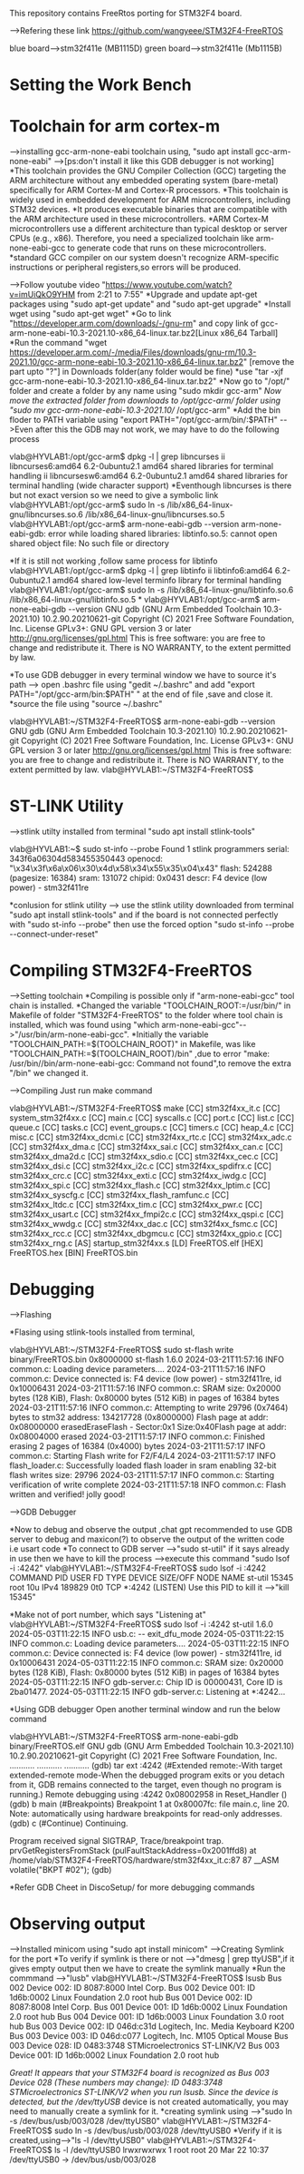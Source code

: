 This repository contains FreeRtos porting for STM32F4 board.

-->Refering these link
https://github.com/wangyeee/STM32F4-FreeRTOS

blue board-->stm32f411e (MB1115D)
green board-->stm32f411e (Mb1115B)

Setting the Work Bench 
================================================================================================

Toolchain for arm cortex-m
===========================

-->installing gcc-arm-none-eabi toolchain using, "sudo apt install gcc-arm-none-eabi" -->[ps:don't install it like this GDB debugger is not working] 
*This toolchain provides the GNU Compiler Collection (GCC) targeting the ARM architecture without any embedded operating system (bare-metal)
specifically for ARM Cortex-M and Cortex-R processors.
*This toolchain is widely used in embedded development for ARM microcontrollers, including STM32 devices.
*It produces executable binaries that are compatible with the ARM architecture used in these microcontrollers.
*ARM Cortex-M microcontrollers use a different architecture than typical desktop or server CPUs (e.g., x86). Therefore, you need a specialized toolchain like arm-none-eabi-gcc to generate code that runs on these microcontrollers.
*standard GCC compiler on our system doesn't recognize ARM-specific instructions or peripheral registers,so errors will be produced.

 -->Follow youtube video "https://www.youtube.com/watch?v=imUiQkO9YHM from 2:21 to 7:55"
 *Upgrade and update apt-get packages using "sudo apt-get update" and "sudo apt-get upgrade"
 *Install wget using "sudo apt-get wget"
 *Go to link "https://developer.arm.com/downloads/-/gnu-rm" and copy link of gcc-arm-none-eabi-10.3-2021.10-x86_64-linux.tar.bz2[Linux
 x86_64 Tarball]
 *Run the command "wget https://developer.arm.com/-/media/Files/downloads/gnu-rm/10.3-2021.10/gcc-arm-none-eabi-10.3-2021.10-x86_64-linux.tar.bz2" [remove the part upto "?"] in Downloads folder(any folder would be fine)
 *use "tar -xjf gcc-arm-none-eabi-10.3-2021.10-x86_64-linux.tar.bz2"
 *Now go to "/opt/" folder and create a folder by any name using "sudo mkdir gcc-arm"
 *Now move the extracted folder from downloads to /opt/gcc-arm/ folder using "sudo mv gcc-arm-none-eabi-10.3-2021.10/* /opt/gcc-arm"
 *Add the bin floder to PATH variable using "export PATH="/opt/gcc-arm/bin/:$PATH"
 -->Even after this the GDB may not work, we may have to do the following process
 
 vlab@HYVLAB1:/opt/gcc-arm$ dpkg -l | grep libncurses
ii  libncurses6:amd64                          6.2-0ubuntu2.1                      amd64        shared libraries for terminal handling
ii  libncursesw6:amd64                         6.2-0ubuntu2.1                      amd64        shared libraries for terminal handling (wide character support)
*Eventhough libncurses is there but not exact version so we need to give a symbolic link
vlab@HYVLAB1:/opt/gcc-arm$ sudo ln -s /lib/x86_64-linux-gnu/libncurses.so.6 /lib/x86_64-linux-gnu/libncurses.so.5
vlab@HYVLAB1:/opt/gcc-arm$ arm-none-eabi-gdb --version
arm-none-eabi-gdb: error while loading shared libraries: libtinfo.so.5: cannot open shared object file: No such file or directory

*If it is still not working ,follow same process for libtinfo
vlab@HYVLAB1:/opt/gcc-arm$ dpkg -l | grep libtinfo
ii  libtinfo6:amd64                            6.2-0ubuntu2.1                      amd64        shared low-level terminfo library for terminal handling
vlab@HYVLAB1:/opt/gcc-arm$ sudo ln -s /lib/x86_64-linux-gnu/libtinfo.so.6 /lib/x86_64-linux-gnu/libtinfo.so.5
*
vlab@HYVLAB1:/opt/gcc-arm$ arm-none-eabi-gdb --version
GNU gdb (GNU Arm Embedded Toolchain 10.3-2021.10) 10.2.90.20210621-git
Copyright (C) 2021 Free Software Foundation, Inc.
License GPLv3+: GNU GPL version 3 or later <http://gnu.org/licenses/gpl.html>
This is free software: you are free to change and redistribute it.
There is NO WARRANTY, to the extent permitted by law.

 *To use GDB debugger in every terminal window we have to source it's path --> open .bashrc file using "gedit ~/.bashrc" and add "export PATH="/opt/gcc-arm/bin:$PATH" " at the end of file ,save and close it.
 *source the file using "source ~/.bashrc"
 
vlab@HYVLAB1:~/STM32F4-FreeRTOS$ arm-none-eabi-gdb --version
GNU gdb (GNU Arm Embedded Toolchain 10.3-2021.10) 10.2.90.20210621-git
Copyright (C) 2021 Free Software Foundation, Inc.
License GPLv3+: GNU GPL version 3 or later <http://gnu.org/licenses/gpl.html>
This is free software: you are free to change and redistribute it.
There is NO WARRANTY, to the extent permitted by law.
vlab@HYVLAB1:~/STM32F4-FreeRTOS$ 


 

ST-LINK Utility
================================================================================================

-->stlink utilty installed from terminal "sudo apt install stlink-tools"

vlab@HYVLAB1:~$ sudo st-info --probe
Found 1 stlink programmers
 serial: 343f6a06304d583455350443
openocd: "\x34\x3f\x6a\x06\x30\x4d\x58\x34\x55\x35\x04\x43"
  flash: 524288 (pagesize: 16384)
   sram: 131072
 chipid: 0x0431
  descr: F4 device (low power) - stm32f411re

*conlusion for stlink utility --> use the stlink utility downloaded from terminal "sudo apt install stlink-tools"
 and if the board is not connected perfectly with "sudo st-info --probe" then use  the forced option "sudo st-info --probe --connect-under-reset"
 
Compiling STM32F4-FreeRTOS 
================================================================================================

-->Setting toolchain
*Compiling is possible only if "arm-none-eabi-gcc" tool chain is installed.
*Changed the variable "TOOLCHAIN_ROOT:=/usr/bin/" in Makefile of folder "STM32F4-FreeRTOS" to the folder where tool chain is installed, which was found using "which arm-none-eabi-gcc"-->"/usr/bin/arm-none-eabi-gcc".
*Initially the variable "TOOLCHAIN_PATH:=$(TOOLCHAIN_ROOT)" in Makefile, was like "TOOLCHAIN_PATH:=$(TOOLCHAIN_ROOT)/bin" ,due to error 
"make: /usr/bin//bin/arm-none-eabi-gcc: Command not found",to remove the extra "/bin" we changed it.

-->Compiling
Just run make command

vlab@HYVLAB1:~/STM32F4-FreeRTOS$ make
[CC] stm32f4xx_it.c
[CC] system_stm32f4xx.c
[CC] main.c
[CC] syscalls.c
[CC] port.c
[CC] list.c
[CC] queue.c
[CC] tasks.c
[CC] event_groups.c
[CC] timers.c
[CC] heap_4.c
[CC] misc.c
[CC] stm32f4xx_dcmi.c
[CC] stm32f4xx_rtc.c
[CC] stm32f4xx_adc.c
[CC] stm32f4xx_dma.c
[CC] stm32f4xx_sai.c
[CC] stm32f4xx_can.c
[CC] stm32f4xx_dma2d.c
[CC] stm32f4xx_sdio.c
[CC] stm32f4xx_cec.c
[CC] stm32f4xx_dsi.c
[CC] stm32f4xx_i2c.c
[CC] stm32f4xx_spdifrx.c
[CC] stm32f4xx_crc.c
[CC] stm32f4xx_exti.c
[CC] stm32f4xx_iwdg.c
[CC] stm32f4xx_spi.c
[CC] stm32f4xx_flash.c
[CC] stm32f4xx_lptim.c
[CC] stm32f4xx_syscfg.c
[CC] stm32f4xx_flash_ramfunc.c
[CC] stm32f4xx_ltdc.c
[CC] stm32f4xx_tim.c
[CC] stm32f4xx_pwr.c
[CC] stm32f4xx_usart.c
[CC] stm32f4xx_fmpi2c.c
[CC] stm32f4xx_qspi.c
[CC] stm32f4xx_wwdg.c
[CC] stm32f4xx_dac.c
[CC] stm32f4xx_fsmc.c
[CC] stm32f4xx_rcc.c
[CC] stm32f4xx_dbgmcu.c
[CC] stm32f4xx_gpio.c
[CC] stm32f4xx_rng.c
[AS] startup_stm32f4xx.s
[LD] FreeRTOS.elf
[HEX] FreeRTOS.hex
[BIN] FreeRTOS.bin

Debugging
================================================================================================

-->Flashing

*Flasing using stlink-tools installed from terminal,

vlab@HYVLAB1:~/STM32F4-FreeRTOS$ sudo st-flash write binary/FreeRTOS.bin 0x8000000
st-flash 1.6.0
2024-03-21T11:57:16 INFO common.c: Loading device parameters....
2024-03-21T11:57:16 INFO common.c: Device connected is: F4 device (low power) - stm32f411re, id 0x10006431
2024-03-21T11:57:16 INFO common.c: SRAM size: 0x20000 bytes (128 KiB), Flash: 0x80000 bytes (512 KiB) in pages of 16384 bytes
2024-03-21T11:57:16 INFO common.c: Attempting to write 29796 (0x7464) bytes to stm32 address: 134217728 (0x8000000)
Flash page at addr: 0x08000000 erasedEraseFlash - Sector:0x1 Size:0x40Flash page at addr: 0x08004000 erased
2024-03-21T11:57:17 INFO common.c: Finished erasing 2 pages of 16384 (0x4000) bytes
2024-03-21T11:57:17 INFO common.c: Starting Flash write for F2/F4/L4
2024-03-21T11:57:17 INFO flash_loader.c: Successfully loaded flash loader in sram
enabling 32-bit flash writes
size: 29796
2024-03-21T11:57:17 INFO common.c: Starting verification of write complete
2024-03-21T11:57:18 INFO common.c: Flash written and verified! jolly good!


-->GDB Debugger

*Now to debug and observe the output ,chat gpt recommended to use GDB server to debug and maxicon(?) to observe the output of the written code i.e usart code 
*To connect to GDB server -->"sudo st-util"
if it says already in use then we have to kill the process -->execute this command "sudo lsof -i :4242"
vlab@HYVLAB1:~/STM32F4-FreeRTOS$ sudo lsof -i :4242
COMMAND   PID USER   FD   TYPE DEVICE SIZE/OFF NODE NAME
st-util 15345 root   10u  IPv4 189829      0t0  TCP *:4242 (LISTEN)
Use this PID to kill it -->"kill 15345"

*Make not of port number, which says "Listening at"
vlab@HYVLAB1:~/STM32F4-FreeRTOS$ sudo lsof -i :4242
st-util 1.6.0
2024-05-03T11:22:15 INFO usb.c: -- exit_dfu_mode
2024-05-03T11:22:15 INFO common.c: Loading device parameters....
2024-05-03T11:22:15 INFO common.c: Device connected is: F4 device (low power) - stm32f411re, id 0x10006431
2024-05-03T11:22:15 INFO common.c: SRAM size: 0x20000 bytes (128 KiB), Flash: 0x80000 bytes (512 KiB) in pages of 16384 bytes
2024-05-03T11:22:15 INFO gdb-server.c: Chip ID is 00000431, Core ID is  2ba01477.
2024-05-03T11:22:15 INFO gdb-server.c: Listening at *:4242...

*Using GDB debugger
Open another terminal window and run the below command

vlab@HYVLAB1:~/STM32F4-FreeRTOS$ arm-none-eabi-gdb binary/FreeRTOS.elf
GNU gdb (GNU Arm Embedded Toolchain 10.3-2021.10) 10.2.90.20210621-git
Copyright (C) 2021 Free Software Foundation, Inc.
...........
...........
...........
(gdb) tar ext :4242 (#Extended remote:-With target extended-remote mode-When the debugged program exits or you detach from it, GDB remains
connected to the target, even though no program is running.)
Remote debugging using :4242
0x08002958 in Reset_Handler ()
(gdb) b main (#Breakpoints)
Breakpoint 1 at 0x80007fc: file main.c, line 20.
Note: automatically using hardware breakpoints for read-only addresses.
(gdb) c (#Continue)
Continuing.

Program received signal SIGTRAP, Trace/breakpoint trap.
prvGetRegistersFromStack (pulFaultStackAddress=0x2001ffd8)
    at /home/vlab/STM32F4-FreeRTOS/hardware/stm32f4xx_it.c:87
87	  __ASM volatile("BKPT #02");
(gdb) 

*Refer GDB Cheet in DiscoSetup/ for more debugging commands

Observing output
================================================================================================

-->Installed minicom using "sudo apt install minicom"
-->Creating Symlink for the port
*To verify if symlink is there or not -->"dmesg | grep ttyUSB",if it gives empty output then we have to create the symlink manually
*Run the commmand -->"lusb"
vlab@HYVLAB1:~/STM32F4-FreeRTOS$ lsusb
Bus 002 Device 002: ID 8087:8000 Intel Corp. 
Bus 002 Device 001: ID 1d6b:0002 Linux Foundation 2.0 root hub
Bus 001 Device 002: ID 8087:8008 Intel Corp. 
Bus 001 Device 001: ID 1d6b:0002 Linux Foundation 2.0 root hub
Bus 004 Device 001: ID 1d6b:0003 Linux Foundation 3.0 root hub
Bus 003 Device 002: ID 046d:c31d Logitech, Inc. Media Keyboard K200
Bus 003 Device 003: ID 046d:c077 Logitech, Inc. M105 Optical Mouse
Bus 003 Device 028: ID 0483:3748 STMicroelectronics ST-LINK/V2
Bus 003 Device 001: ID 1d6b:0002 Linux Foundation 2.0 root hub

*Great! It appears that your STM32F4 board is recognized as Bus 003 Device 028 (These numbers may change): ID 0483:3748 STMicroelectronics ST-LINK/V2 when you run
lsusb.
Since the device is detected, but the /dev/ttyUSB* device is not created automatically, you may need to manually create a symlink for it.
*creating symlink using -->"sudo ln -s /dev/bus/usb/003/028 /dev/ttyUSB0"
vlab@HYVLAB1:~/STM32F4-FreeRTOS$ sudo ln -s /dev/bus/usb/003/028 /dev/ttyUSB0
*Verify if it is created,using-->"ls -l /dev/ttyUSB0"
vlab@HYVLAB1:~/STM32F4-FreeRTOS$ ls -l /dev/ttyUSB0
lrwxrwxrwx 1 root root 20 Mar 22 10:37 /dev/ttyUSB0 -> /dev/bus/usb/003/028


